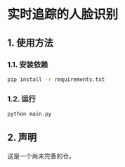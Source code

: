 # 实时追踪的人脸识别

## 1. 使用方法

### 1.1. 安装依赖

```bash
pip install -r requirements.txt
```

### 1.2. 运行

```bash
python main.py
```


## 2. 声明

这是一个尚未完善的仓。
